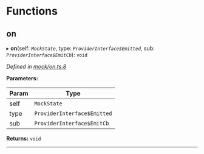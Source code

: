 

# Functions

<a id="on"></a>

##  on

▸ **on**(self: *`MockState`*, type: *`ProviderInterface$Emitted`*, sub: *`ProviderInterface$EmitCb`*): `void`

*Defined in [mock/on.ts:8](https://github.com/polkadot-js/api/blob/11058e7/packages/rpc-provider/src/mock/on.ts#L8)*

**Parameters:**

| Param | Type |
| ------ | ------ |
| self | `MockState` |
| type | `ProviderInterface$Emitted` |
| sub | `ProviderInterface$EmitCb` |

**Returns:** `void`

___

